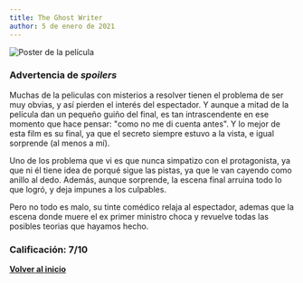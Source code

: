 ```yaml
---
title: The Ghost Writer
author: 5 de enero de 2021
---
```


![](../img/the_ghost_writer.webp "Poster de la película")

### Advertencia de *spoilers*

Muchas de la peliculas con misterios a resolver tienen el problema de ser muy obvias, y así pierden el interés del espectador.
Y aunque a mitad de la película dan un pequeño guiño del final, es tan intrascendente en ese momento que hace pensar: "como no me di cuenta antes".
Y lo mejor de esta film es su final, ya que el secreto siempre estuvo a la vista, e igual sorprende (al menos a mí).

Uno de los problema que vi es que nunca simpatizo con el protagonista, ya que ni él tiene idea de porqué sigue las pistas, ya que le van cayendo como anillo al dedo. Además, aunque sorprende, la escena final arruina todo lo que logró, y deja impunes a los culpables.

Pero no todo es malo, su tinte comédico relaja al espectador, ademas que la escena donde muere el ex primer ministro choca y revuelve todas las posibles teorias que hayamos hecho.

### Calificación: 7/10

[**Volver al inicio**](../index.html)
